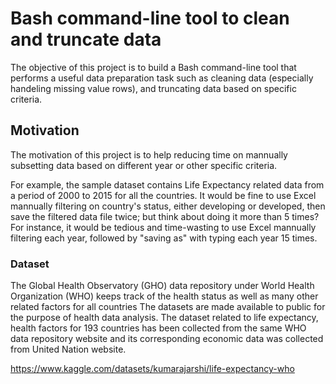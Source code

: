 # Bash command-line tool to clean and truncate data
The objective of this project is to build a Bash command-line tool that performs a useful data preparation task such as cleaning data (especially handeling missing value rows), and truncating data based on specific criteria.


## Motivation
The motivation of this project is to help reducing time on mannually subsetting data based on different year or other specific criteria.

For example, the sample dataset contains Life Expectancy related data from a period of 2000 to 2015 for all the countries. It would be fine to use Excel mannually filtering on country's status, either developing or developed, then save the filtered data file twice; but think about doing it more than 5 times? For instance, it would be tedious and time-wasting to use Excel mannually filtering each year, followed by "saving as" with typing each year 15 times.

### Dataset
The Global Health Observatory (GHO) data repository under World Health Organization (WHO) keeps track of the health status as well as many other related factors for all countries The datasets are made available to public for the purpose of health data analysis. The dataset related to life expectancy, health factors for 193 countries has been collected from the same WHO data repository website and its corresponding economic data was collected from United Nation website. 

https://www.kaggle.com/datasets/kumarajarshi/life-expectancy-who